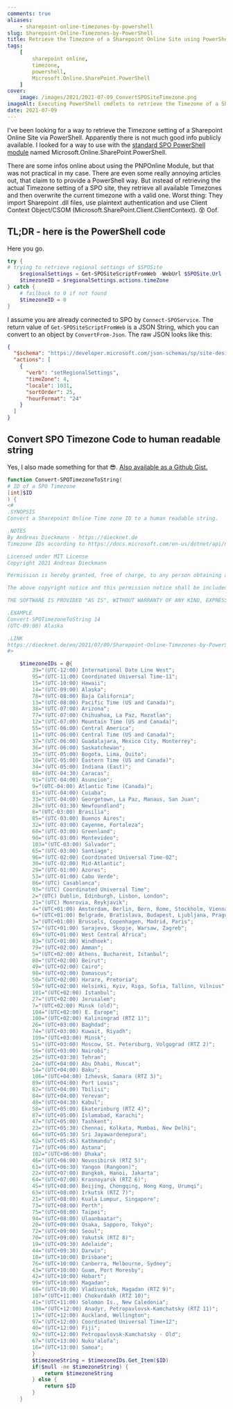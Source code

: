 ```yaml
---
comments: true
aliases:
    - sharepoint-online-timezones-by-powershell
slug: Sharepoint-Online-Timezones-by-PowerShell
title: Retrieve the Timezone of a Sharepoint Online Site using PowerShell
tags:
    [
        sharepoint online,
        timezone,
        powershell,
        Microsoft.Online.SharePoint.PowerShell
    ]
cover:
    image: /images/2021/2021-07-09_ConvertSPOSiteTimezone.png
imageAlt: Executing PowerShell cmdlets to retrieve the Timezone of a Sharepoint Online site in a human readable form
date: 2021-07-09
---
```


I've been looking for a way to retrieve the Timezone setting of a Sharepoint Online Site via PowerShell. Apparently there is not much good info publicly available. I looked for a way to use with the [standard SPO PowerShell module](https://docs.microsoft.com/en-us/powershell/sharepoint/sharepoint-online/connect-sharepoint-online?view=sharepoint-ps) named Microsoft.Online.SharePoint.PowerShell.
  
There are some infos online about using the PNPOnline Module, but that was not practical in my case. There are even some really annoying articles out, that claim to to provide a PowerShell way. But instead of retrieving the actual Timezone setting of a SPO site, they retrieve all available Timezones and then overwrite the current timezone with a valid one. Worst thing: They import Sharepoint .dll files, use plaintext authentication and use Client Context Object/CSOM (Microsoft.SharePoint.Client.ClientContext). 
😵 Oof.

## TL;DR - here is the PowerShell code

Here you go.

```powershell
try {
# trying to retrieve regional settings of $SPOSite
    $regionalSettings = Get-SPOSiteScriptFromWeb -WebUrl $SPOSite.Url -IncludeRegionalSettings | ConvertFrom-Json
    $timezoneID = $regionalSettings.actions.timeZone
} catch {
    # failback to 0 if not found
    $timezoneID = 0
}       
```

I assume you are already connected to SPO by `Connect-SPOService`. The return value of `Get-SPOSiteScriptFromWeb` is a JSON String, which you can convert to an object by `ConvertFrom-Json`. The raw JSON looks like this:

```json
{
  "$schema": "https://developer.microsoft.com/json-schemas/sp/site-design-script-actions.schema.json",
  "actions": [
    {
      "verb": "setRegionalSettings",
      "timeZone": 4,
      "locale": 1031,
      "sortOrder": 25,
      "hourFormat": "24"
    }
  ]
}
```

## Convert SPO Timezone Code to human readable string

Yes, I also made something for that 😎. [Also available as a Github Gist.](https://gist.github.com/diecknet/c4fbefd8fc3fdeb965b70baefe9cee53)

```powershell
function Convert-SPOTimezoneToString(
# ID of a SPO Timezone
[int]$ID
) {
<#
.SYNOPSIS
Convert a Sharepoint Online Time zone ID to a human readable string.

.NOTES
By Andreas Dieckmann - https://diecknet.de
Timezone IDs according to https://docs.microsoft.com/en-us/dotnet/api/microsoft.sharepoint.spregionalsettings.timezones?view=sharepoint-server#Microsoft_SharePoint_SPRegionalSettings_TimeZones

Licensed under MIT License
Copyright 2021 Andreas Dieckmann

Permission is hereby granted, free of charge, to any person obtaining a copy of this software and associated documentation files (the "Software"), to deal in the Software without restriction, including without limitation the rights to use, copy, modify, merge, publish, distribute, sublicense, and/or sell copies of the Software, and to permit persons to whom the Software is furnished to do so, subject to the following conditions:

The above copyright notice and this permission notice shall be included in all copies or substantial portions of the Software.

THE SOFTWARE IS PROVIDED "AS IS", WITHOUT WARRANTY OF ANY KIND, EXPRESS OR IMPLIED, INCLUDING BUT NOT LIMITED TO THE WARRANTIES OF MERCHANTABILITY, FITNESS FOR A PARTICULAR PURPOSE AND NONINFRINGEMENT. IN NO EVENT SHALL THE AUTHORS OR COPYRIGHT HOLDERS BE LIABLE FOR ANY CLAIM, DAMAGES OR OTHER LIABILITY, WHETHER IN AN ACTION OF CONTRACT, TORT OR OTHERWISE, ARISING FROM, OUT OF OR IN CONNECTION WITH THE SOFTWARE OR THE USE OR OTHER DEALINGS IN THE SOFTWARE.

.EXAMPLE
Convert-SPOTimezoneToString 14
(UTC-09:00) Alaska

.LINK
https://diecknet.de/en/2021/07/09/Sharepoint-Online-Timezones-by-PowerShell/
#>

    $timezoneIDs = @{
        39="(UTC-12:00) International Date Line West";
        95="(UTC-11:00) Coordinated Universal Time-11";
        15="(UTC-10:00) Hawaii";
        14="(UTC-09:00) Alaska";
        78="(UTC-08:00) Baja California";
        13="(UTC-08:00) Pacific Time (US and Canada)";
        38="(UTC-07:00) Arizona";
        77="(UTC-07:00) Chihuahua, La Paz, Mazatlan";
        12="(UTC-07:00) Mountain Time (US and Canada)";
        55="(UTC-06:00) Central America";
        11="(UTC-06:00) Central Time (US and Canada)";
        37="(UTC-06:00) Guadalajara, Mexico City, Monterrey";
        36="(UTC-06:00) Saskatchewan";
        35="(UTC-05:00) Bogota, Lima, Quito";
        10="(UTC-05:00) Eastern Time (US and Canada)";
        34="(UTC-05:00) Indiana (East)";
        88="(UTC-04:30) Caracas";
        91="(UTC-04:00) Asuncion";
        9="(UTC-04:00) Atlantic Time (Canada)";
        81="(UTC-04:00) Cuiaba";
        33="(UTC-04:00) Georgetown, La Paz, Manaus, San Juan";
        28="(UTC-03:30) Newfoundland";
        8="(UTC-03:00) Brasilia";
        85="(UTC-03:00) Buenos Aires";
        32="(UTC-03:00) Cayenne, Fortaleza";
        60="(UTC-03:00) Greenland";
        90="(UTC-03:00) Montevideo";
        103="(UTC-03:00) Salvador";
        65="(UTC-03:00) Santiago";
        96="(UTC-02:00) Coordinated Universal Time-02";
        30="(UTC-02:00) Mid-Atlantic";
        29="(UTC-01:00) Azores";
        53="(UTC-01:00) Cabo Verde";
        86="(UTC) Casablanca";
        93="(UTC) Coordinated Universal Time";
        2="(UTC) Dublin, Edinburgh, Lisbon, London";
        31="(UTC) Monrovia, Reykjavik";
        4="(UTC+01:00) Amsterdam, Berlin, Bern, Rome, Stockholm, Vienna";
        6="(UTC+01:00) Belgrade, Bratislava, Budapest, Ljubljana, Prague";
        3="(UTC+01:00) Brussels, Copenhagen, Madrid, Paris";
        57="(UTC+01:00) Sarajevo, Skopje, Warsaw, Zagreb";
        69="(UTC+01:00) West Central Africa";
        83="(UTC+01:00) Windhoek";
        79="(UTC+02:00) Amman";
        5="(UTC+02:00) Athens, Bucharest, Istanbul";
        80="(UTC+02:00) Beirut";
        49="(UTC+02:00) Cairo";
        98="(UTC+02:00) Damascus";
        50="(UTC+02:00) Harare, Pretoria";
        59="(UTC+02:00) Helsinki, Kyiv, Riga, Sofia, Tallinn, Vilnius";
        101="(UTC+02:00) Istanbul";
        27="(UTC+02:00) Jerusalem";
        7="(UTC+02:00) Minsk (old)";
        104="(UTC+02:00) E. Europe";
        100="(UTC+02:00) Kaliningrad (RTZ 1)";
        26="(UTC+03:00) Baghdad";
        74="(UTC+03:00) Kuwait, Riyadh";
        109="(UTC+03:00) Minsk";
        51="(UTC+03:00) Moscow, St. Petersburg, Volgograd (RTZ 2)";
        56="(UTC+03:00) Nairobi";
        25="(UTC+03:30) Tehran";
        24="(UTC+04:00) Abu Dhabi, Muscat";
        54="(UTC+04:00) Baku";
        106="(UTC+04:00) Izhevsk, Samara (RTZ 3)";
        89="(UTC+04:00) Port Louis";
        82="(UTC+04:00) Tbilisi";
        84="(UTC+04:00) Yerevan";
        48="(UTC+04:30) Kabul";
        58="(UTC+05:00) Ekaterinburg (RTZ 4)";
        87="(UTC+05:00) Islamabad, Karachi";
        47="(UTC+05:00) Tashkent";
        23="(UTC+05:30) Chennai, Kolkata, Mumbai, New Delhi";
        66="(UTC+05:30) Sri Jayawardenepura";
        62="(UTC+05:45) Kathmandu";
        71="(UTC+06:00) Astana";
        102="(UTC+06:00) Dhaka";
        46="(UTC+06:00) Novosibirsk (RTZ 5)";
        61="(UTC+06:30) Yangon (Rangoon)";
        22="(UTC+07:00) Bangkok, Hanoi, Jakarta";
        64="(UTC+07:00) Krasnoyarsk (RTZ 6)";
        45="(UTC+08:00) Beijing, Chongqing, Hong Kong, Urumqi";
        63="(UTC+08:00) Irkutsk (RTZ 7)";
        21="(UTC+08:00) Kuala Lumpur, Singapore";
        73="(UTC+08:00) Perth";
        75="(UTC+08:00) Taipei";
        94="(UTC+08:00) Ulaanbaatar";
        20="(UTC+09:00) Osaka, Sapporo, Tokyo";
        72="(UTC+09:00) Seoul";
        70="(UTC+09:00) Yakutsk (RTZ 8)";
        19="(UTC+09:30) Adelaide";
        44="(UTC+09:30) Darwin";
        18="(UTC+10:00) Brisbane";
        76="(UTC+10:00) Canberra, Melbourne, Sydney";
        43="(UTC+10:00) Guam, Port Moresby";
        42="(UTC+10:00) Hobart";
        99="(UTC+10:00) Magadan";
        68="(UTC+10:00) Vladivostok, Magadan (RTZ 9)";
        107="(UTC+11:00) Chokurdakh (RTZ 10)";
        41="(UTC+11:00) Solomon Is., New Caledonia";
        108="(UTC+12:00) Anadyr, Petropavlovsk-Kamchatsky (RTZ 11)";
        17="(UTC+12:00) Auckland, Wellington";
        97="(UTC+12:00) Coordinated Universal Time+12";
        40="(UTC+12:00) Fiji";
        92="(UTC+12:00) Petropavlovsk-Kamchatsky - Old";
        67="(UTC+13:00) Nuku'alofa";
        16="(UTC+13:00) Samoa";
        }
        $timezoneString = $timezoneIDs.Get_Item($ID)
        if($null -ne $timezoneString) {
            return $timezoneString
        } else {
            return $ID
        }
    }
```
